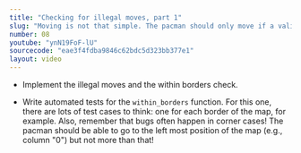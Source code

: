```yaml
---
title: "Checking for illegal moves, part 1"
slug: "Moving is not that simple. The pacman should only move if a valid key was pressed or if the new position is within the borders of the map. Let's check that."
number: 08
youtube: "ynN19FoF-lU"
sourcecode: "eae3f4fdba9846c62bdc5d323bb377e1"
layout: video
---
```


* Implement the illegal moves and the within borders check. 

* Write automated tests for the `within_borders` function. For this one, there are lots of test cases to think: one for each border of the map, for example. Also, remember that bugs often happen in corner cases! The pacman should be able to go to the left most position of the map (e.g., column "0") but not more than that!   



